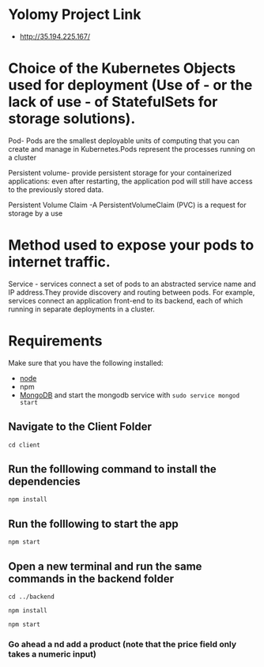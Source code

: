 # Yolomy Project Link
- http://35.194.225.167/

# Choice of the Kubernetes Objects used for deployment (Use of - or the lack of use - of StatefulSets for storage solutions).
Pod- Pods are the smallest deployable units of computing that you can create and manage in Kubernetes.Pods represent the processes running on a cluster

Persistent volume-  provide persistent storage for your containerized applications: even after restarting, the application pod will still have access to the previously stored data.

Persistent Volume Claim -A PersistentVolumeClaim (PVC) is a request for storage by a use
# Method used to expose your pods to internet traffic.
Service - services connect a set of pods to an abstracted service name and IP address.They provide discovery and routing between pods. For example, services connect an application front-end to its backend, each of which running in separate deployments in a cluster.

# Requirements
Make sure that you have the following installed:
- [node](https://www.digitalocean.com/community/tutorials/how-to-install-node-js-on-ubuntu-18-04) 
- npm 
- [MongoDB](https://docs.mongodb.com/manual/tutorial/install-mongodb-on-ubuntu/) and start the mongodb service with `sudo service mongod start`

## Navigate to the Client Folder 
 `cd client`

## Run the folllowing command to install the dependencies 
 `npm install`

## Run the folllowing to start the app
 `npm start`

## Open a new terminal and run the same commands in the backend folder
 `cd ../backend`

 `npm install`

 `npm start`

 ### Go ahead a nd add a product (note that the price field only takes a numeric input)